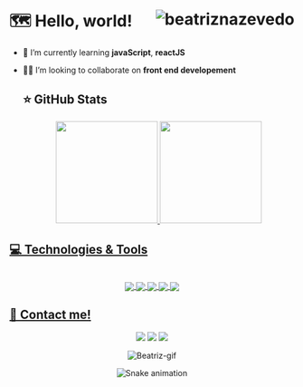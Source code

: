 # 🗺 Hello, world! <img align="right" alt="beatriznazevedo" src="https://komarev.com/ghpvc/?username=beatriznazevedo&color=blueviolet"/>
  
- 🌱 I’m currently learning **javaScript**, **reactJS**
- 👯‍♀️ I’m looking to collaborate on **front end developement**
  
  ## ⭐ GitHub Stats
  
  <div align="center">
  <a href="https://github.com/beatriznazevedo">
  <img height="180em" src="https://github-readme-stats.vercel.app/api?username=beatriznazevedo&show_icons=true&theme=midnight-purple&include_all_commits=true&count_private=true"/>
  <img height="180em" src="https://github-readme-stats.vercel.app/api/top-langs/?username=beatriznazevedo&layout=compact&langs_count=7&theme=midnight-purple"/>
</div>
  
  ## 💻 Technologies & Tools
  
<div align="center"><br>
   <img align="center" alt"Beatriz-css" src="https://img.shields.io/badge/CSS3-1572B6?style=for-the-badge&logo=css3&logoColor=white">
   <img align="center" alt"Beatriz-html" src="https://img.shields.io/badge/HTML5-E34F26?style=for-the-badge&logo=html5&logoColor=white">
   <img align="center" alt"Beatriz-js" src="https://img.shields.io/badge/JavaScript-F7DF1E?style=for-the-badge&logo=javascript&logoColor=black">
   <img align="center" alt"Beatriz-ts" src="https://img.shields.io/badge/TypeScript-007ACC?style=for-the-badge&logo=typescript&logoColor=white">
   <img align="center" alt"Beatriz-java" src="https://img.shields.io/badge/Java-ED8B00?style=for-the-badge&logo=java&logoColor=white">
</div>
  
 ## 📌 Contact me!
 
<div align="center">
  <a href="https://www.linkedin.com/in/beatriznazevedo" target="_blank"><img src="https://img.shields.io/badge/LinkedIn-0077B5?style=for-the-badge&logo=linkedin&logoColor=white" target="_blank"><a>
  <a href="mailto:beatriznazevedo@gmail.com" target="_blank"><img src="https://img.shields.io/badge/Gmail-D14836?style=for-the-badge&logo=gmail&logoColor=white" target="_blank"></a>
   <a href="https://api.whatsapp.com/send?1=pt_BR&phone=5521984736050" target=_blank><img src="https://img.shields.io/badge/WhatsApp-25D366?style=for-the-badge&logo=whatsapp&logoColor=white" target=_blank></a>
  <p align="center">
    <img alt="Beatriz-gif" src="https://user-images.githubusercontent.com/94022421/170777770-2ea2d131-c44a-46c8-b768-49be214542b6.gif">
  </p>
 
  ![Snake animation](https://github.com/beatriznazevedo/beatriznazevedo/blob/output/github-contribution-grid-snake.svg)
 
 </div>
